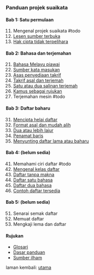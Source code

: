 ---
---

### Panduan projek suaikata

#### Bab 1: Satu permulaan

11. Mengenal projek suaikata #todo
12. [Lesen sumber terbuka](bab/lesen.md)
13. [Hak cipta tidak terpelihara](bab/hak-cipta.md)

#### Bab 2: Bahasa dan terjemahan

21. [Bahasa Melayu piawai](bab/piawai.md)
22. [Sumber kata masukan](bab/sumber.md)
23. [Asas penyediaan takrif](bab/asas.md)
24. [Takrif asal dan terjemah](bab/takrif.md)
25. [Satu atau dua salinan terjemah](bab/salinan.md)
26. [Kamus sebagai rujukan](bab/kamus.md)
27. Terjemahan mesin #todo

#### Bab 3: Daftar baharu

31. [Mencipta helai daftar](bab/helai.md)
32. [Format asal dan mudah alih](bab/format.md)
33. [Dua atau lebih lajur](bab/lajur.md)
34. [Penamat baris](bab/baris.md)
35. [Menyunting daftar lama atau baharu](bab/sunting.md)

#### Bab 4: (belum sedia)

41. Memahami ciri daftar #todo
42. [Mengenal kelas daftar](bab/kelas.md)
43. [Daftar tanpa makna](bab/daftar0.md)
44. [Daftar satu bahasa](bab/daftar1.md)
45. [Daftar dua bahasa](bab/daftar2.md)
46. [Contoh daftar tersedia](bab/contoh.md)

#### Bab 5: (belum sedia)

51. Senarai semak daftar
52. Memuat daftar
53. Mengkaji lema dan daftar

#### Rujukan

- [Glosari](ruj/glosari.md)
- [Dasar panduan](ruj/dasar.md)
- [Sumber ilham](ruj/ilham.md)

laman kembali: [utama][0]

  [0]: ../index.md
